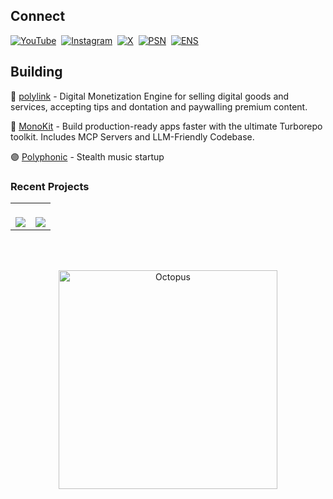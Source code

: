 ## Connect

[![YouTube](https://img.shields.io/badge/YouTube-b--b0t-FF0000?style=for-the-badge&logo=youtube&logoColor=white)](https://www.youtube.com/channel/b-b0t)&nbsp;
[![Instagram](https://img.shields.io/badge/Instagram-b__b0t-E4405F?style=for-the-badge&logo=instagram&logoColor=white)](https://www.instagram.com/b_b0t)&nbsp;
[![X](https://img.shields.io/badge/X-b__b0t-000000?style=for-the-badge&logo=x&logoColor=white)](https://x.com/b_b0t)&nbsp;
[![PSN](https://img.shields.io/badge/PSN-b--bot--v2-003791?style=for-the-badge&logo=playstation&logoColor=white)](https://psnprofiles.com/b-bot-v2)&nbsp;
[![ENS](https://img.shields.io/badge/ENS-b--bot%2Eeth-0080BC?style=for-the-badge&logo=ethereum&logoColor=white)](https://app.ens.domains/name/b-bot.eth)

## Building

💠 [polylink](https://poly.link/?ref=github) - Digital Monetization Engine for selling digital goods and services, accepting tips and dontation and paywalling premium content.

🔶 [MonoKit](https://monokit.dev/?ref=github) - Build production-ready apps faster with the ultimate Turborepo toolkit. Includes MCP Servers and LLM-Friendly Codebase.

🟣 [Polyphonic](https://polyphonic.io/?ref=github) - Stealth music startup

### Recent Projects
<table>
  <tr>
    <td>
       <br>
        <a href="https://github.com/b-bot/chain">
          <img src="https://github-readme-stats.vercel.app/api/pin/?username=b-bot&repo=chain" />
        </a>
        <br> 
    </td>
    <td>
     <br>
      <a href="https://github.com/b-bot/aws-email">
        <img src="https://github-readme-stats.vercel.app/api/pin/?username=b-bot&repo=aws-email" />
      </a>
        <br>
    </td>
  </tr>
</table>

<br><br>

<p align="center">
  <img
    src="https://cdn.byronpolley.com/octopus.svg"
    alt="Octopus"
    width="350"
  />
</p>
